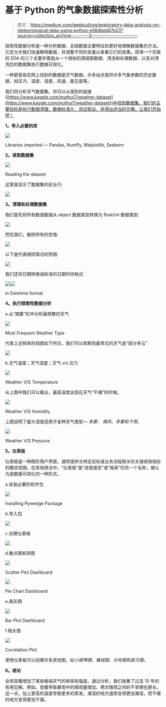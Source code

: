 # 基于 Python 的气象数据探索性分析

> 原文：<https://medium.com/geekculture/exploratory-data-analysis-on-meteorological-data-using-python-e56dbeb67e23?source=collection_archive---------3----------------------->

探索性数据分析是一种分析数据、总结数据主要特征和更好地理解数据集的方法。它还允许我们快速解释数据，并调整不同的变量以查看它们的效果。获得一个完美的 EDA 的三个主要步骤是从一个授权的源提取数据、清洗和处理数据、以及对清洗后的数据集执行数据可视化。

一种更容易在网上找到的数据是天气数据。许多站点提供许多气象参数的历史数据，如压力、温度、湿度、风速、能见度等。

我们将分析天气数据集。你可以从提到的链接([https://www.kaggle.com/muthuj7/weather-dataset](https://www.kaggle.com/muthuj7/weather-dataset))中找到数据集。我们的主要目标是执行数据清理、数据标准化、测试假设，并得出适当的见解。让我们开始吧！

**1。导入必要的库**

![](img/604355a130f4d6a7b07852c8b63145f2.png)

Libraries imported — Pandas, NumPy, Matplotlib, Seaborn

**2。读取数据集**

![](img/7cbc92222bce03930c509d92cf692ee6.png)

Reading the dataset

这里我显示了数据集的前五行:

![](img/bccc90ae5c4d7514379bb979a1ab88c0.png)

**3。清理和处理数据集**

我们首先将所有数值数据从 object 数据类型转换为 float/int 数据类型:

![](img/e1177ca83d0626c7e87e23125f589354.png)

然后我们，删除所有的空值:

![](img/6c8c7ca710ca8ee9aefc5bf92ccce8f8.png)

以下是代表相同情况的热图:

![](img/908a7d23bb4d7db05b0dc4cbaaeebb77.png)

我们还将日期转换成标准的日期时间格式:

![](img/4c62dbbeaf4482d7e9aa92a6a6aaff6b.png)![](img/ee28f588a89c886b64de6e59d1b0477e.png)

in Datetime format

**4。执行探索性数据分析**

a.从“摘要”栏中分析最频繁的天气

![](img/5b63ff82942d7ab63d8de3b851a5466e.png)

Most Frequent Weather Type

代表上述频率的线图如下所示。我们可以观察到最常见的天气是“部分多云”

![](img/47d1aef62ef99fcb35d91ce4a26ffd38.png)

b.天气温度；天气湿度；天气 v/s 压力

![](img/3ebc3168c1c4b2779fe323339d4faa78.png)

Weather V/S Temperature

从上图中我们可以看出，最高温度出现在天气“干燥”的时候。

![](img/a7421834c6ebe3cdb68d497a9f5ae864.png)

Weather V/S Humidity

上图说明了最大湿度适用于各种天气类型— *多雾、* *微风、多雾和下雨。*

![](img/db159d0388ebc5b1a8cd784368a5d562.png)

Weather V/S Pressure

**5。仪表板**

仪表板是一种图形用户界面，通常提供与特定目标或业务流程相关的关键绩效指标的概览视图。在其他用法中，“仪表板”是“进度报告”或“报表”的另一个名称，被认为是数据可视化的一种形式。

a.安装必要的软件包

![](img/445a2860ab772ae4c62c8d66b053150a.png)

Installing Pywedge Package

b.导入包

![](img/9fb3637f4e6318f8ce01102659bb19c7.png)

c.创建仪表板

![](img/9d47888066e23b6dc831e69ff85ca4d4.png)

d.散点图和饼图

![](img/4894dd9e977eac4070cf37567e7da646.png)

Scatter Plot Dashboard

![](img/ee95e373e87da9c8c52481027a4c3959.png)

Pie Chart Dashboard

e.条形图

![](img/88e7d0ce90c517634d50dd25a218cffc.png)

Bar Plot Dashboard

f.相关图

![](img/d029791e875d657748f2768dc37c041c.png)

Correlation Plot

使用仪表板可以创建许多其他图，如*小提琴图、箱线图、分布图和直方图。*

**6。结论**

全球变暖增加了某些极端天气的频率和强度。通过分析，我们收集了过去 10 年的有用见解。例如，变暖导致暴雨中的降雨量增加。两次降雨之间的干旱期也更长。这一点，加上更高的温度导致更多的蒸发。潮湿的地方通常变得更加潮湿，而干燥的地方变得更加干燥。